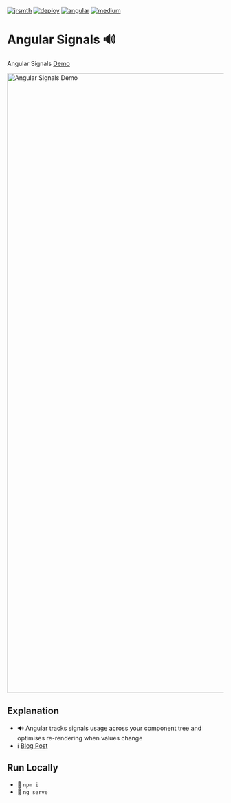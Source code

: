[![jrsmth](https://img.shields.io/badge/GitHub-jrsmth-181717.svg?style=flat&logo=github)](https://github.com/jrsmth/)
[![deploy](https://github.com/jrsmth/delaunay/actions/workflows/main.yaml/badge.svg)](https://github.com/jrsmth/delaunay/actions/workflows/main.yaml)
[![angular](https://img.shields.io/badge/Angular%20-17%20-blue.svg?style=flat&logo=angular&logoColor=white)](https://angular.dev/)
[![medium](https://img.shields.io/badge/Medium%20-4_min%20-orange.svg?style=flat&logo=medium&logoColor=white)](https://jrsm1th.medium.com/an-overview-of-angular-signals-ac1fac3e1719)

# Angular Signals 🔊
Angular Signals [Demo](https://jrsmth.github.io/angular-signals/)

<img width="1440" alt="Angular Signals Demo" src="https://github.com/jrsmth/angular-signals/assets/34093915/5adc0959-6a07-451d-a36b-887f99dabc3c">

## Explanation
- 🔊  Angular tracks signals usage across your component tree and optimises re-rendering when values change 
- ℹ️  [Blog Post](https://jrsm1th.medium.com/an-overview-of-angular-signals-ac1fac3e1719)

## Run Locally
- 🔧  `npm i`
- 🚀  `ng serve`
